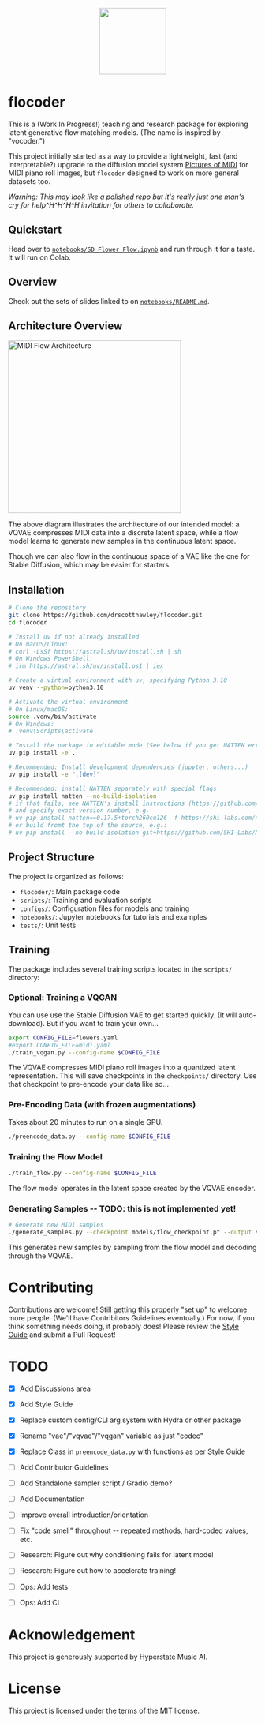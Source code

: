 

<p align="center">
  <img src="images/logo.png" width="135px">
</p>

# flocoder

This is a (Work In Progress!) teaching and research package for exploring latent generative flow matching models. (The name is inspired by "vocoder.")



This project initially started as a way to provide a lightweight, fast (and interpretable?) upgrade to the diffusion model system [Pictures of MIDI](https://huggingface.co/spaces/drscotthawley/PicturesOfMIDI) for MIDI piano roll images, but `flocoder` designed to work on more general datasets too. 

*Warning: This may look like a polished repo but it's really just one man's cry for help^H^H^H^H invitation for others to collaborate.* 

## Quickstart

Head over to [`notebooks/SD_Flower_Flow.ipynb`](https://github.com/drscotthawley/flocoder/blob/main/notebooks/SD_Flower_Flow.ipynb) and run through it for a taste. It will run on Colab. 

## Overview

Check out the sets of slides linked to on [`notebooks/README.md`](https://github.com/drscotthawley/flocoder/blob/main/notebooks/README.md).

## Architecture Overview

<img src="images/flow_schematic.jpg" width="350" alt="MIDI Flow Architecture">

The above diagram illustrates the architecture of our intended model: a VQVAE compresses MIDI data into a discrete latent space, while a flow model learns to generate new samples in the continuous latent space.  

Though we can also flow in the continuous space of a VAE like the one for Stable Diffusion, which may be easier for starters. 

## Installation

```bash
# Clone the repository
git clone https://github.com/drscotthawley/flocoder.git
cd flocoder

# Install uv if not already installed
# On macOS/Linux:
# curl -LsSf https://astral.sh/uv/install.sh | sh
# On Windows PowerShell:
# irm https://astral.sh/uv/install.ps1 | iex

# Create a virtual environment with uv, specifying Python 3.10
uv venv --python=python3.10

# Activate the virtual environment
# On Linux/macOS:
source .venv/bin/activate
# On Windows:
# .venv\Scripts\activate

# Install the package in editable mode (See below if you get NATTEN errors!)
uv pip install -e .

# Recommended: Install development dependencies (jupyter, others...)
uv pip install -e ".[dev]"

# Recommended: install NATTEN separately with special flags
uv pip install natten --no-build-isolation
# if that fails, see NATTEN's install instructions (https://github.com/SHI-Labs/NATTEN/blob/main/docs/install.md)
# and specify exact version number, e.g.
# uv pip install natten==0.17.5+torch260cu126 -f https://shi-labs.com/natten/wheels/
# or build fromt the top of the source, e.g.:
# uv pip install --no-build-isolation git+https://github.com/SHI-Labs/NATTEN
```

## Project Structure

The project is organized as follows:

- `flocoder/`: Main package code
- `scripts/`: Training and evaluation scripts
- `configs/`: Configuration files for models and training
- `notebooks/`: Jupyter notebooks for tutorials and examples
- `tests/`: Unit tests


## Training

The package includes several training scripts located in the `scripts/` directory:

### Optional: Training a VQGAN
You can use use the Stable Diffusion VAE to get started quickly. (It will auto-download).
But if you want to train your own...

```bash
export CONFIG_FILE=flowers.yaml 
#export CONFIG_FILE=midi.yaml 
./train_vqgan.py --config-name $CONFIG_FILE
```

The VQVAE compresses MIDI piano roll images into a quantized latent representation.
This will save checkpoints in the `checkpoints/` directory. Use that checkpoint to pre-encode your data like so... 

### Pre-Encoding Data (with frozen augmentations)
Takes about 20 minutes to run on a single GPU.
```bash
./preencode_data.py --config-name $CONFIG_FILE
```

### Training the Flow Model

```bash
./train_flow.py --config-name $CONFIG_FILE
```

The flow model operates in the latent space created by the VQVAE encoder.

### Generating Samples -- TODO: this is not implemented yet! 

```bash
# Generate new MIDI samples
./generate_samples.py --checkpoint models/flow_checkpoint.pt --output samples/
```

This generates new samples by sampling from the flow model and decoding through the VQVAE.

# Contributing

Contributions are welcome!  Still getting this properly "set up" to welcome more people. (We'll have Contribitors Guidelines eventually.) For now, if you think something needs doing, it probably does!  Please review the [Style Guide](StyleGuide.md) and submit a Pull Request!  

# TODO

- [x] Add Discussions area
- [x] Add Style Guide
- [x] Replace custom config/CLI arg system with Hydra or other package
- [x] Rename "vae"/"vqvae"/"vqgan" variable as just "codec"
- [x] Replace Class in `preencode_data.py` with functions as per Style Guide 
- [ ] Add Contributor Guidelines
- [ ] Add Standalone sampler script / Gradio demo?
- [ ] Add Documentation
- [ ] Improve overall introduction/orientation
- [ ] Fix "code smell" throughout -- repeated methods, hard-coded values, etc.
- [ ] Research: Figure out why conditioning fails for latent model
- [ ] Research: Figure out how to accelerate training!
- [ ] Ops: Add tests
- [ ] Ops: Add CI
      

# Acknowledgement

This project is generously supported by Hyperstate Music AI.

# License

This project is licensed under the terms of the MIT license.
